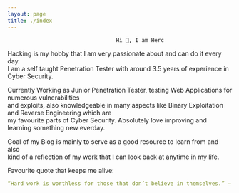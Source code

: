 ```yaml
---
layout: page
title: ./index
---
```


                                      Hi 👋, I am Herc

Hacking is my hobby that I am very passionate about and can do it every day.  
I am a self taught Penetration Tester with around 3.5 years of experience in Cyber Security. 
   
Currently Working as Junior Penetration Tester, testing Web Applications for numerous vulnerabilities  
and exploits, also knowledgeable in many aspects like Binary Exploitation and Reverse Engineering which are  
my favourite parts of Cyber Security. Absolutely love improving and learning something new everday.  
  
Goal of my Blog is mainly to serve as a good resource to learn from and also  
kind of a reflection of my work that I can look back at anytime in my life.   

Favourite quote that keeps me alive:

```yaml
“Hard work is worthless for those that don’t believe in themselves.” – Naruto Uzumaki
```
